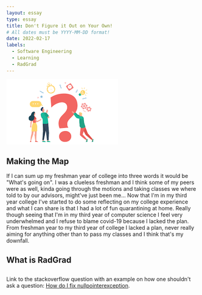 ```yaml
---
layout: essay
type: essay
title: Don't Figure it Out on Your Own!
# All dates must be YYYY-MM-DD format!
date: 2022-02-17
labels:
  - Software Engineering
  - Learning
  - RadGrad
---
```


<img class="ui tiny left circular floated image" src="../images/Question.png">

## Making the Map

If I can sum up my freshman year of college into three words it would be "What's going on". I was a clueless freshman and I think some of my peers were as well, kinda going through the motions and taking classes we where told to by our advisors, might've just been me... Now that I'm in my third year college I've started to do some reflecting on my college experience and what I can share is that I had a lot of fun quarantining at home. Really though seeing that I'm in my third year of computer science I feel very underwhelmed and I refuse to blame covid-19 because I lacked the plan. From freshman year to my third year of college I lacked a plan, never really aiming for anything other than to pass my classes and I think that's my downfall. 

## What is RadGrad



## 



Link to the stackoverflow question with an example on how one shouldn't ask a question: [How do I fix nullpointerexception](https://stackoverflow.com/questions/218384/what-is-a-nullpointerexception-and-how-do-i-fix-it).
